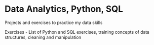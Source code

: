 # Data Analytics, Python, SQL 
Projects and exercises to practice my data skills

Exercises - List of Python and SQL exercises, training concepts of data structures, cleaning and manipulation


